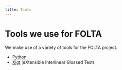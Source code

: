 ```yaml
---
title: Tools
---
```


# Tools we use for FOLTA

We make use of a variety of tools for the FOLTA project. 

* [Python](https://www.python.org/)
* [Xigt](https://github.com/xigt/xigt) (eXtensible Interlinear Glossed Text)
